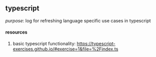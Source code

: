 ## typescript 
_purpose_: log for refreshing language specific use cases in typescript
#### resources
1. basic typescript functionality: https://typescript-exercises.github.io/#exercise=1&file=%2Findex.ts